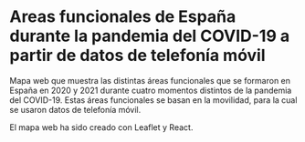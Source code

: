 # Areas funcionales de España durante la pandemia del COVID-19 a partir de datos de telefonía móvil

Mapa web que muestra las distintas áreas funcionales que se formaron en España en 2020 y 2021 durante cuatro momentos distintos de la pandemia del COVID-19. Estas áreas funcionales se basan en la movilidad, para la cual se usaron datos de telefonía móvil.

El mapa web ha sido creado con Leaflet y React.
 
